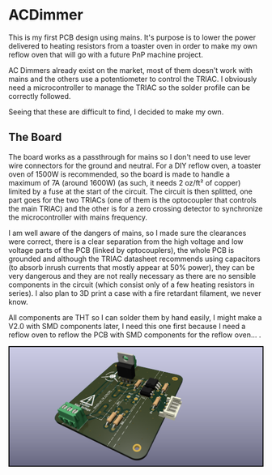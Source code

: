 # ACDimmer

This is my first PCB design using mains. It's purpose is to lower the power delivered to heating resistors from a toaster oven in order to make my own reflow oven that will go with a future PnP machine project.

AC Dimmers already exist on the market, most of them doesn't work with mains and the others use a potentiometer to control the TRIAC. I obviously need a microcontroller to manage the TRIAC so the solder profile can be correctly followed.

Seeing that these are difficult to find, I decided to make my own.

## The Board

The board works as a passthrough for mains so I don't need to use lever wire connectors for the ground and neutral. For a DIY reflow oven, a toaster oven of 1500W is recommended, so the board is made to handle a maximum of 7A (around 1600W) (as such, it needs 2 oz/ft² of copper) limited by a fuse at the start of the circuit. The circuit is then splitted, one part goes for the two TRIACs (one of them is the optocoupler that controls the main TRIAC) and the other is for a zero crossing detector to synchronize the microcontroller with mains frequency.

I am well aware of the dangers of mains, so I made sure the clearances were correct, there is a clear separation from the high voltage and low voltage parts of the PCB (linked by optocouplers), the whole PCB is grounded and although the TRIAC datasheet recommends using capacitors (to absorb inrush currents that mostly appear at 50% power), they can be very dangerous and they are not really necessary as there are no sensible components in the circuit (which consist only of a few heating resistors in series). I also plan to 3D print a case with a fire retardant filament, we never know.

All components are THT so I can solder them by hand easily, I might make a V2.0 with SMD components later, I need this one first because I need a reflow oven to reflow the PCB with SMD components for the reflow oven... .

![Little rendering](Dimmer.png)

